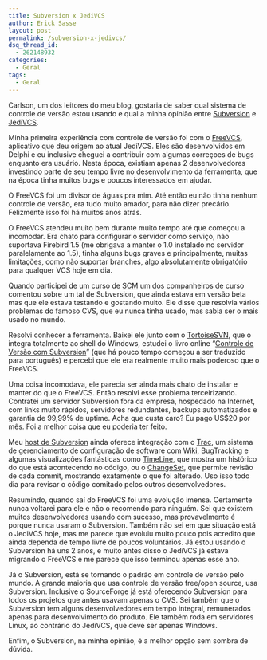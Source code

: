 ```yaml
---
title: Subversion x JediVCS
author: Erick Sasse
layout: post
permalink: /subversion-x-jedivcs/
dsq_thread_id:
  - 262148932
categories:
  - Geral
tags:
  - Geral
---
```

Carlson, um dos leitores do meu blog, gostaria de saber qual sistema de controle de vers&atilde;o estou usando e qual a minha opini&atilde;o entre [Subversion][1] e [JediVCS][2].

Minha primeira experi&ecirc;ncia com controle de vers&atilde;o foi com o [FreeVCS][3], aplicativo que deu origem ao atual JediVCS. Eles s&atilde;o desenvolvidos em Delphi e eu inclusive cheguei a contribuir com algumas corre&ccedil;oes de bugs enquanto era usu&aacute;rio. Nesta &eacute;poca, existiam apenas 2 desenvolvedores investindo parte de seu tempo livre no desenvolvimento da ferramenta, que na &eacute;poca tinha muitos bugs e poucos interessados em ajudar.

O FreeVCS foi um divisor de &aacute;guas pra mim. At&eacute; ent&atilde;o eu n&atilde;o tinha nenhum controle de vers&atilde;o, era tudo muito amador, para n&atilde;o dizer prec&aacute;rio. Felizmente isso foi h&aacute; muitos anos atr&aacute;s.

O FreeVCS atendeu muito bem durante muito tempo at&eacute; que come&ccedil;ou a incomodar. Era chato para configurar o servidor como servi&ccedil;o, n&atilde;o suportava Firebird 1.5 (me obrigava a manter o 1.0 instalado no servidor paralelamente ao 1.5), tinha alguns bugs graves e principalmente, muitas limita&ccedil;&otilde;es, como n&atilde;o suportar branches, algo absolutamente obrigat&oacute;rio para qualquer VCS hoje em dia.

Quando participei de um curso de [SCM][4] um dos companheiros de curso comentou sobre um tal de Subversion, que ainda estava em vers&atilde;o beta mas que ele estava testando e gostando muito. Ele disse que resolvia v&aacute;rios problemas do famoso CVS, que eu nunca tinha usado, mas sabia ser o mais usado no mundo.

Resolvi conhecer a ferramenta. Baixei ele junto com o [TortoiseSVN][5], que o integra totalmente ao shell do Windows, estudei o livro online &#8220;[Controle de Vers&atilde;o com Subversion][6]&#8221; (que h&aacute; pouco tempo come&ccedil;ou a ser traduzido para portugu&ecirc;s) e percebi que ele era realmente muito mais poderoso que o FreeVCS.

Uma coisa incomodava, ele parecia ser ainda mais chato de instalar e manter do que o FreeVCS. Ent&atilde;o resolvi esse problema terceirizando. Contratei um servidor Subversion fora da empresa, hospedado na Internet, com links muito r&aacute;pidos, servidores redundantes, backups automatizados e garantia de 99,99% de uptime. Acha que custa caro? Eu pago US$20 por m&ecirc;s. Foi a melhor coisa que eu poderia ter feito.

Meu [host de Subversion][7] ainda oferece integra&ccedil;&atilde;o com o [Trac][8], um sistema de gerenciamento de configura&ccedil;&atilde;o de software com Wiki, BugTracking e algumas visualiza&ccedil;&otilde;es fant&aacute;sticas como [TimeLine][9], que mostra um hist&oacute;rico do que est&aacute; acontecendo no c&oacute;digo, ou o [ChangeSet][10], que permite revis&atilde;o de cada commit, mostrando exatamente o que foi alterado. Uso isso todo dia para revisar o c&oacute;digo comitado pelos outros desenvolvedores.

Resumindo, quando sa&iacute; do FreeVCS foi uma evolu&ccedil;&atilde;o imensa. Certamente nunca voltarei para ele e n&atilde;o o recomendo para ningu&eacute;m. Sei que existem muitos desenvolvedores usando com sucesso, mas provavelmente &eacute; porque nunca usaram o Subversion. Tamb&eacute;m n&atilde;o sei em que situa&ccedil;&atilde;o est&aacute; o JediVCS hoje, mas me parece que evoluiu muito pouco pois acredito que ainda dependa de tempo livre de poucos volunt&aacute;rios. J&aacute; estou usando o Subversion h&aacute; uns 2 anos, e muito antes disso o JediVCS j&aacute; estava migrando o FreeVCS e me parece que isso terminou apenas esse ano.

J&aacute; o Subversion, est&aacute; se tornando o padr&atilde;o em controle de vers&atilde;o pelo mundo. A grande maioria que usa controle de vers&atilde;o free/open source, usa Subversion. Inclusive o SourceForge j&aacute; est&aacute; oferecendo Subversion para todos os projetos que antes usavam apenas o CVS. Sei tamb&eacute;m que o Subversion tem alguns desenvolvedores em tempo integral, remunerados apenas para desenvolvimento do produto. Ele tamb&eacute;m roda em servidores Linux, ao contr&aacute;rio do JediVCS, que deve ser apenas Windows.

Enfim, o Subversion, na minha opini&atilde;o, &eacute; a melhor op&ccedil;&atilde;o sem sombra de d&uacute;vida.

 [1]: http://subversion.tigris.org/
 [2]: http://jedivcs.sourceforge.net/
 [3]: http://www.freevcs.org/
 [4]: http://en.wikipedia.org/wiki/SCM
 [5]: http://tortoisesvn.tigris.org/
 [6]: http://svnbook.red-bean.com/
 [7]: http://www.wush.net/
 [8]: http://www.edgewall.com/trac/
 [9]: http://www.edgewall.com/gfx/screenshots/timeline.png
 [10]: http://www.edgewall.com/gfx/screenshots/changeset.png